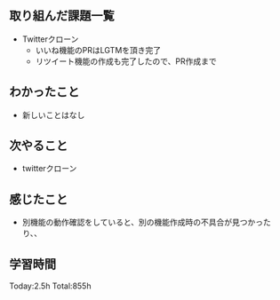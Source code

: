 ## 取り組んだ課題一覧
- Twitterクローン
  - いいね機能のPRはLGTMを頂き完了
  - リツイート機能の作成も完了したので、PR作成まで

## わかったこと
- 新しいことはなし

## 次やること
- twitterクローン　

## 感じたこと
- 別機能の動作確認をしていると、別の機能作成時の不具合が見つかったり、、
  
## 学習時間
Today:2.5h
Total:855h
